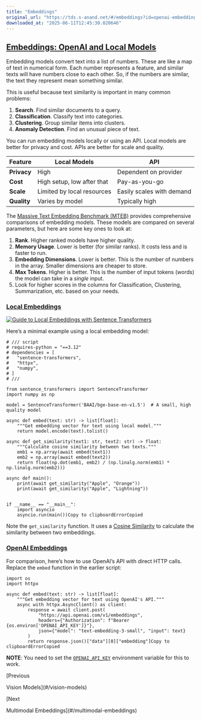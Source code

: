 ```yaml
---
title: "Embeddings"
original_url: "https://tds.s-anand.net/#/embeddings?id=openai-embeddings"
downloaded_at: "2025-06-11T12:45:30.820646"
---
```


[Embeddings: OpenAI and Local Models](#/embeddings?id=embeddings-openai-and-local-models)
-----------------------------------------------------------------------------------------

Embedding models convert text into a list of numbers. These are like a map of text in numerical form. Each number represents a feature, and similar texts will have numbers close to each other. So, if the numbers are similar, the text they represent mean something similar.

This is useful because text similarity is important in many common problems:

1. **Search**. Find similar documents to a query.
2. **Classification**. Classify text into categories.
3. **Clustering**. Group similar items into clusters.
4. **Anomaly Detection**. Find an unusual piece of text.

You can run embedding models locally or using an API. Local models are better for privacy and cost. APIs are better for scale and quality.

| Feature | Local Models | API |
| --- | --- | --- |
| **Privacy** | High | Dependent on provider |
| **Cost** | High setup, low after that | Pay-as-you-go |
| **Scale** | Limited by local resources | Easily scales with demand |
| **Quality** | Varies by model | Typically high |

The [Massive Text Embedding Benchmark (MTEB)](https://huggingface.co/spaces/mteb/leaderboard) provides comprehensive comparisons of embedding models. These models are compared on several parameters, but here are some key ones to look at:

1. **Rank**. Higher ranked models have higher quality.
2. **Memory Usage**. Lower is better (for similar ranks). It costs less and is faster to run.
3. **Embedding Dimensions**. Lower is better. This is the number of numbers in the array. Smaller dimensions are cheaper to store.
4. **Max Tokens**. Higher is better. This is the number of input tokens (words) the model can take in a *single* input.
5. Look for higher scores in the columns for Classification, Clustering, Summarization, etc. based on your needs.

### [Local Embeddings](#/embeddings?id=local-embeddings)

[![Guide to Local Embeddings with Sentence Transformers](https://i.ytimg.com/vi/OATCgQtNX2o/sddefault.jpg)](https://youtu.be/OATCgQtNX2o)

Here’s a minimal example using a local embedding model:

```
# /// script
# requires-python = "==3.12"
# dependencies = [
#   "sentence-transformers",
#   "httpx",
#   "numpy",
# ]
# ///

from sentence_transformers import SentenceTransformer
import numpy as np

model = SentenceTransformer('BAAI/bge-base-en-v1.5')  # A small, high quality model

async def embed(text: str) -> list[float]:
    """Get embedding vector for text using local model."""
    return model.encode(text).tolist()

async def get_similarity(text1: str, text2: str) -> float:
    """Calculate cosine similarity between two texts."""
    emb1 = np.array(await embed(text1))
    emb2 = np.array(await embed(text2))
    return float(np.dot(emb1, emb2) / (np.linalg.norm(emb1) * np.linalg.norm(emb2)))

async def main():
    print(await get_similarity("Apple", "Orange"))
    print(await get_similarity("Apple", "Lightning"))


if __name__ == "__main__":
    import asyncio
    asyncio.run(main())Copy to clipboardErrorCopied
```

Note the `get_similarity` function. It uses a [Cosine Similarity](https://en.wikipedia.org/wiki/Cosine_similarity) to calculate the similarity between two embeddings.

### [OpenAI Embeddings](#/embeddings?id=openai-embeddings)

For comparison, here’s how to use OpenAI’s API with direct HTTP calls. Replace the `embed` function in the earlier script:

```
import os
import httpx

async def embed(text: str) -> list[float]:
    """Get embedding vector for text using OpenAI's API."""
    async with httpx.AsyncClient() as client:
        response = await client.post(
            "https://api.openai.com/v1/embeddings",
            headers={"Authorization": f"Bearer {os.environ['OPENAI_API_KEY']}"},
            json={"model": "text-embedding-3-small", "input": text}
        )
        return response.json()["data"][0]["embedding"]Copy to clipboardErrorCopied
```

**NOTE**: You need to set the [`OPENAI_API_KEY`](https://platform.openai.com/api-keys) environment variable for this to work.

[Previous

Vision Models](#/vision-models)

[Next

Multimodal Embeddings](#/multimodal-embeddings)